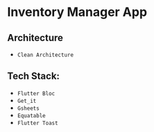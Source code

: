 # Inventory Manager App

## Architecture

- `Clean Architecture`

## Tech Stack:

- `Flutter Bloc`
- `Get_it`
- `Gsheets`
- `Equatable`
- `Flutter Toast`
